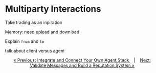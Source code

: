 # Multiparty Interactions

Take trading as an inpiration

Memory: need upload and download


Explain `from` and `to`

talk about client versus agent


<p align="center">
<a href="../system/integrate.md">&laquo; Previous: Integrate and Connect Your Own Agent Stack
 </a> &nbsp;&nbsp;&nbsp;|&nbsp;&nbsp;&nbsp; <a href="validation.md">Next: Validate Messages and Build a Reputation System &raquo;</a>
</p>